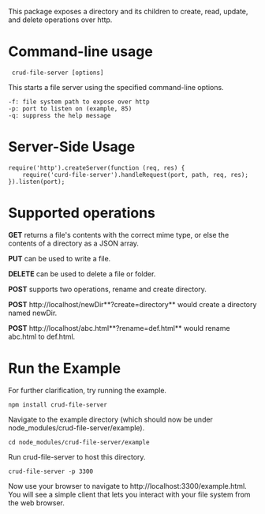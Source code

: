 This package exposes a directory and its children to create, read, update, and delete operations over http.

Command-line usage
==================

     crud-file-server [options]

This starts a file server using the specified command-line options.

	-f: file system path to expose over http
	-p: port to listen on (example, 85)
	-q: suppress the help message


Server-Side Usage
=================

	require('http').createServer(function (req, res) {
		require('curd-file-server').handleRequest(port, path, req, res);
	}).listen(port);
	
Supported operations
====================

**GET** returns a file's contents with the correct mime type, or else the contents of a directory as a JSON array.

**PUT** can be used to write a file.

**DELETE** can be used to delete a file or folder.

**POST** supports two operations, rename and create directory.  

**POST** http://localhost/newDir**?create=directory** would create a directory named newDir.  

**POST** http://localhost/abc.html**?rename=def.html** would rename abc.html to def.html.

Run the Example
===============

For further clarification, try running the example.

    npm install crud-file-server

Navigate to the example directory (which should now be under node_modules/crud-file-server/example).

	cd node_modules/crud-file-server/example

Run crud-file-server to host this directory. 

    crud-file-server -p 3300
    	
Now use your browser to navigate to http://localhost:3300/example.html.  
You will see a simple client that lets you interact with your file system from the web browser.


    


